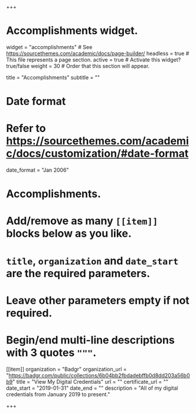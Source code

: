 +++
# Accomplishments widget.
widget = "accomplishments"  # See https://sourcethemes.com/academic/docs/page-builder/
headless = true  # This file represents a page section.
active = true  # Activate this widget? true/false
weight = 30  # Order that this section will appear.

title = "Accomplishments"
subtitle = ""

# Date format
#   Refer to https://sourcethemes.com/academic/docs/customization/#date-format
date_format = "Jan 2006"

# Accomplishments.
#   Add/remove as many `[[item]]` blocks below as you like.
#   `title`, `organization` and `date_start` are the required parameters.
#   Leave other parameters empty if not required.
#   Begin/end multi-line descriptions with 3 quotes `"""`.

[[item]]
  organization = "Badgr"
  organization_url = "https://badgr.com/public/collections/6b04bb2fbdadebffb0d8dd203a56b0b9"
  title = "View My Digital Credentials"
  url = ""
  certificate_url = ""
  date_start = "2019-01-31"
  date_end = ""
  description = "All of my digital credentials from January 2019 to present."

+++
